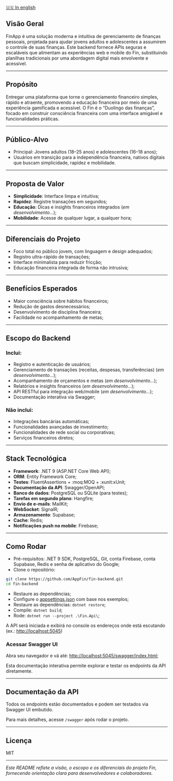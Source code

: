 [🇺🇸 In english](../README.md)

## Visão Geral

FinApp é uma solução moderna e intuitiva de gerenciamento de finanças pessoais, projetada para ajudar jovens adultos e adolescentes a assumirem o controle de suas finanças. Este backend fornece APIs seguras e escaláveis que alimentam as experiências web e mobile do Fin, substituindo planilhas tradicionais por uma abordagem digital mais envolvente e acessível.

---

## Propósito

Entregar uma plataforma que torne o gerenciamento financeiro simples, rápido e atraente, promovendo a educação financeira por meio de uma experiência gamificada e acessível. O Fin é o “Duolingo das finanças”, focado em construir consciência financeira com uma interface amigável e funcionalidades práticas.

---

## Público-Alvo

* Principal: Jovens adultos (18–25 anos) e adolescentes (16–18 anos);
* Usuários em transição para a independência financeira, nativos digitais que buscam simplicidade, rapidez e mobilidade.

---

## Proposta de Valor

* **Simplicidade**: Interface limpa e intuitiva;
* **Rapidez**: Registre transações em segundos;
* **Educação**: Dicas e insights financeiros integrados (*em desenvolvimento...*);
* **Mobilidade**: Acesse de qualquer lugar, a qualquer hora;

---

## Diferenciais do Projeto

* Foco total no público jovem, com linguagem e design adequados;
* Registro ultra-rápido de transações;
* Interface minimalista para reduzir fricção;
* Educação financeira integrada de forma não intrusiva;

---

## Benefícios Esperados

* Maior consciência sobre hábitos financeiros;
* Redução de gastos desnecessários;
* Desenvolvimento de disciplina financeira;
* Facilidade no acompanhamento de metas;

---

## Escopo do Backend

### Inclui:

* Registro e autenticação de usuários;
* Gerenciamento de transações (receitas, despesas, transferências) (*em desenvolvimento...*);
* Acompanhamento de orçamentos e metas (*em desenvolvimento...*);
* Relatórios e insights financeiros (*em desenvolvimento...*);
* API RESTful para integração web/mobile (*em desenvolvimento...*);
* Documentação interativa via Swagger;

### Não inclui:

* Integrações bancárias automáticas;
* Funcionalidades avançadas de investimento;
* Funcionalidades de rede social ou corporativas;
* Serviços financeiros diretos;

---

## Stack Tecnológica

* **Framework**: .NET 9 (ASP.NET Core Web API);
* **ORM**: Entity Framework Core;
* **Testes**: FluentAssertions + \:moq\:MOQ + \:xunit\:xUnit;
* **Documentação da API**: Swagger/OpenAPI;
* **Banco de dados**: PostgreSQL ou SQLite (para testes);
* **Tarefas em segundo plano**: Hangfire;
* **Envio de e-mails**: MailKit;
* **WebSocket**: SignalR;
* **Armazenamento**: Supabase;
* **Cache**: Redis;
* **Notificações push no mobile**: Firebase;

---

## Como Rodar

* Pré-requisitos: .NET 9 SDK, PostgreSQL, Git, conta Firebase, conta Supabase, Redis e senha de aplicativo do Google;
* Clone o repositório:

```bash
git clone https://github.com/AppFin/fin-backend.git
cd fin-backend
```

* Restaure as dependências;
* Configure o [appsettings.json](./Fin.Api/appsettings.json) com base nos exemplos;
* Restaure as dependências: `dotnet restore`;
* Compile: `dotnet build`;
* Rode: `dotnet run --project .\Fin.Api\`;

A API será iniciada e exibirá no console os endereços onde está escutando (ex.: [http://localhost:5045](http://localhost:5045))

### Acessar Swagger UI

Abra seu navegador e vá até: [http://localhost:5045/swagger/index.html](http://localhost:5045/swagger/index.html);

Esta documentação interativa permite explorar e testar os endpoints da API diretamente.

---

## Documentação da API

Todos os endpoints estão documentados e podem ser testados via Swagger UI embutido.

Para mais detalhes, acesse `/swagger` após rodar o projeto.

---

## Licença

MIT

---

*Este README reflete a visão, o escopo e os diferenciais do projeto Fin, fornecendo orientação clara para desenvolvedores e colaboradores.*
